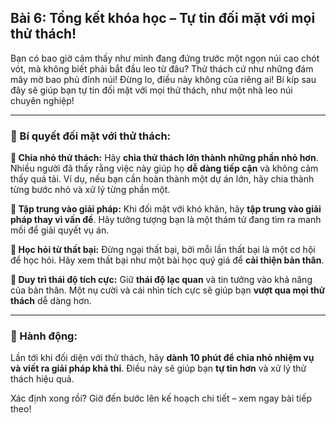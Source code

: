 ## Bài 6: Tổng kết khóa học – Tự tin đối mặt với mọi thử thách!

Bạn có bao giờ cảm thấy như mình đang đứng trước một ngọn núi cao chót vót, mà không biết phải bắt đầu leo từ đâu? Thử thách cứ như những đám mây mờ bao phủ đỉnh núi! Đừng lo, điều này không của riêng ai! Bí kíp sau đây sẽ giúp bạn tự tin đối mặt với mọi thử thách, như một nhà leo núi chuyên nghiệp!

---

### 📌 Bí quyết đối mặt với thử thách:

**🔹 Chia nhỏ thử thách:**
Hãy **chia thử thách lớn thành những phần nhỏ hơn**. Nhiều người đã thấy rằng việc này giúp họ **dễ dàng tiếp cận** và không cảm thấy quá tải. Ví dụ, nếu bạn cần hoàn thành một dự án lớn, hãy chia thành từng bước nhỏ và xử lý từng phần một.

**🔹 Tập trung vào giải pháp:**
Khi đối mặt với khó khăn, hãy **tập trung vào giải pháp thay vì vấn đề**. Hãy tưởng tượng bạn là một thám tử đang tìm ra manh mối để giải quyết vụ án.

**🔹 Học hỏi từ thất bại:**
Đừng ngại thất bại, bởi mỗi lần thất bại là một cơ hội để học hỏi. Hãy xem thất bại như một bài học quý giá để **cải thiện bản thân**.

**🔹 Duy trì thái độ tích cực:**
Giữ **thái độ lạc quan** và tin tưởng vào khả năng của bản thân. Một nụ cười và cái nhìn tích cực sẽ giúp bạn **vượt qua mọi thử thách** dễ dàng hơn.

---

### 🚀 Hành động:

Lần tới khi đối diện với thử thách, hãy **dành 10 phút để chia nhỏ nhiệm vụ và viết ra giải pháp khả thi**. Điều này sẽ giúp bạn **tự tin hơn** và xử lý thử thách hiệu quả.

Xác định xong rồi? Giờ đến bước lên kế hoạch chi tiết – xem ngay bài tiếp theo!  